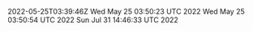 2022-05-25T03:39:46Z
Wed May 25 03:50:23 UTC 2022
Wed May 25 03:50:54 UTC 2022
Sun Jul 31 14:46:33 UTC 2022
